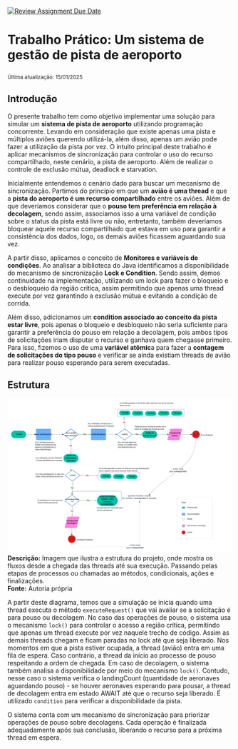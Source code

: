 [![Review Assignment Due Date](https://classroom.github.com/assets/deadline-readme-button-22041afd0340ce965d47ae6ef1cefeee28c7c493a6346c4f15d667ab976d596c.svg)](https://classroom.github.com/a/hUvZW2SP)
# Trabalho Prático: Um sistema de gestão de pista de aeroporto

<sub>Última atualização: 15/01/2025</sub>

## Introdução

O presente trabalho tem como objetivo implementar uma solução para simular um **sistema de pista de aeroporto** utilizando programação concorrente. Levando em consideração que existe apenas uma pista e múltiplos aviões querendo utilizá-la, além disso, apenas um avião pode fazer a utilização da pista por vez. O intuito principal deste trabalho é aplicar mecanismos de sincronização para controlar o uso do recurso compartilhado, neste cenário, a pista de aeroporto. Além de realizar o controle de exclusão mútua, deadlock e starvation. 

    
Inicialmente entendemos o cenário dado para buscar um mecanismo de sincronização. Partimos do princípio em que um **avião é uma thread** e que a **pista do aeroporto é um recurso compartilhado** entre os aviões. Além de que deveríamos considerar que o **pouso tem preferência em relação à decolagem**, sendo assim, associamos isso a uma variável de condição sobre o status da pista está livre ou não, entretanto, também deveríamos bloquear aquele recurso compartilhado que estava em uso para garantir a consistência dos dados, logo, os demais aviões ficassem aguardando sua vez. 
    

A partir disso, aplicamos o conceito de **Monitores e variáveis de condições**. Ao analisar a biblioteca do Java identificamos a disponibilidade do mecanismo de sincronização **Lock e Condition**. Sendo assim, demos continuidade na implementação, utilizando um lock para fazer o bloqueio e o desbloqueio da região crítica, assim permitindo que apenas uma thread execute por vez garantindo a exclusão mútua e evitando a condição de corrida.
    

Além disso, adicionamos um **condition associado ao conceito da pista estar livre**, pois apenas o bloqueio e desbloqueio não seria suficiente para garantir a preferência do pouso em relação a decolagem, pois ambos tipos de solicitações iriam disputar o recurso e ganhava quem chegasse primeiro. Para isso, fizemos o uso de uma **variável atômic**a para fazer a **contagem de solicitações do tipo pouso** e verificar se ainda existiam threads de avião para realizar pouso esperando para serem executadas.


## Estrutura
![Estrutura do código](./src/main/resources/imagens/ProjectStructure.png)
**Descrição:** Imagem que ilustra a estrutura do projeto, onde mostra os fluxos desde a chegada das threads até sua execução. Passando pelas etapas de processos ou chamadas ao métodos, condicionais, ações e finalizações. <br>
**Fonte:** Autoria própria

A partir deste diagrama, temos que a simulação se inicia quando uma thread executa o método <code>executeRequest()</code> que vai avaliar se a solicitação é para pouso ou decolagem. No caso das operações de pouso, o sistema usa o mecanismo <code>lock()</code> para controlar o acesso a região crítica, permitindo que apenas um thread execute por vez naquele trecho de código. Assim as demais threads chegam e ficam paradas no lock até que seja liberado. Nos momentos em que a pista estiver ocupada, a thread (avião) entra em uma fila de espera. Caso contrário, a thread da início ao processo de pouso respeitando a ordem de chegada. Em caso de decolagem, o sistema também analisa a disponibilidade por meio do mecanismo <code>lock()</code>. Contudo, nesse caso o sistema verifica o landingCount (quantidade de aeronaves aguardando pouso) - se houver aeronaves esperando para pousar, a thread de decolagem entra em estado AWAIT até que o recurso seja liberado. É utilizado <code>condition</code> para verificar a disponibilidade da pista.

O sistema conta com um mecanismo de sincronização para priorizar operações de pouso sobre decolagens. Cada operação é finalizada adequadamente após sua conclusão, liberando o recurso para a próxima thread em espera.
